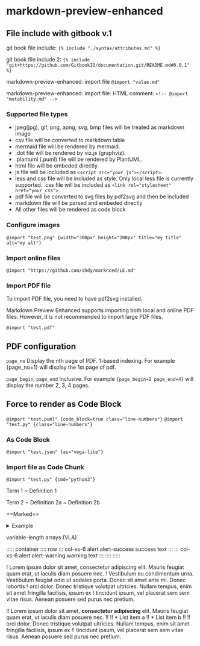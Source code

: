 # markdown-preview-enhanced

## File include with gitbook v.1


git book file include:
`{% include "./syntax/attributes.md" %}`

git book file include 2:
`{% include "git+https://github.com/GitbookIO/documentation.git/README.md#0.0.1" %}`


markdown-preview-enhanced: import file
`@import "value.md"`

markdown-preview-enhanced: import file: HTML comment:
`<!-- @import "mutability.md" -->`

### Supported file types

- jpeg(jpg), gif, png, apng, svg, bmp files will be treated as markdown image
- csv file will be converted to markdown table
- mermaid file will be rendered by mermaid.
- .dot file will be rendered by viz.js (graphviz).
- .plantuml (.puml) file will be rendered by PlantUML.
- html file will be embeded directly.
- js file will be included as `<script src="your_js"></script>`.
- less and css file will be included as style. Only local less file is currently supported. .css file will be included as `<link rel="stylesheet" href="your_css">`
- pdf file will be converted to svg files by pdf2svg and then be included
- markdown file will be parsed and embeded directly
- All other files will be rendered as code block


### Configure images

`@import "test.png" {width="300px" height="200px" title="my title" alt="my alt"}`

### Import online files

`@import "https://github.com/shdy/marknced/LE.md"`


### Import PDF file
To import PDF file, you need to have pdf2svg installed.

Markdown Preview Enhanced supports importing both local and online PDF files.
However, it is not recommended to import large PDF files.

`@import "test.pdf"`


## PDF configuration

`page_no`
Display the nth page of PDF. 1-based indexing. 
For example {page_no=1} will display the 1st page of pdf.

`page_begin`, `page_end`
Inclusive. For example `{page_begin=2 page_end=4}` will 
display the number 2, 3, 4 pages.


## Force to render as Code Block

`@import "test.puml" {code_block=true class="line-numbers"}`
`@import "test.py" {class="line-numbers"}`


### As Code Block

`@import "test.json" {as="vega-lite"}`


### Import file as Code Chunk

`@import "test.py" {cmd="python3"}`



Term 1
  ~ Definition 1

Term 2
  ~ Definition 2a
  ~ Definition 2b

==Marked==



<details><summary>Example</summary>

```rust
impl<'a> Driver<'a> {
    fn new(n: &str) -> Self {
        Driver {
            name: n.to_string(),
            car: None,
        }
    }

    fn buy(&mut self, c: &'a Car) {
        self.car = Some(c);
    }

    fn swap(&mut self, with: &mut Driver<'a>) {
        if let (Some(sc), Some(wc)) = (self.car, with.car) {
            self.car = Some(wc);
            with.car = Some(sc);
        }
    }

}
```
</details>

variable-length arrays (VLA)

::::: container
:::: row
::: col-xs-6 alert alert-success
success text
:::
::: col-xs-6 alert alert-warning
warning text
:::
::::
:::::



! Lorem ipsum dolor sit amet, consectetur adipiscing elit. Mauris feugiat quam erat, ut iaculis diam posuere nec.
! Vestibulum eu condimentum urna. Vestibulum feugiat odio ut sodales porta. Donec sit amet ante mi. Donec lobortis
! orci dolor. Donec tristique volutpat ultricies. Nullam tempus, enim sit amet fringilla facilisis, ipsum ex
! tincidunt ipsum, vel placerat sem sem vitae risus. Aenean posuere sed purus nec pretium.


!! Lorem ipsum dolor sit amet, **consectetur adipiscing** elit. Mauris feugiat quam erat, ut iaculis diam posuere nec.
!!
!! * List item a
!! * List item b
!!
!! orci dolor. Donec tristique volutpat ultricies. Nullam tempus, enim sit amet fringilla facilisis, ipsum ex
!! tincidunt ipsum, vel placerat sem sem vitae risus. Aenean posuere sed purus nec pretium.
